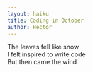 ```yaml
---
layout: haiku
title: Coding in October 
author: Hector
---
```


The leaves fell like snow<br>
I felt inspired to write code<br>
But then came the wind<br>
